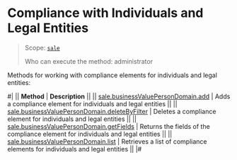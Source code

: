 # Compliance with Individuals and Legal Entities

> Scope: [`sale`](../../scopes/permissions.md)
>
> Who can execute the method: administrator

Methods for working with compliance elements for individuals and legal entities:

#|
|| **Method** | **Description** ||
|| [sale.businessValuePersonDomain.add](./sale-business-value-person-domain-add.md) | Adds a compliance element for individuals and legal entities ||
|| [sale.businessValuePersonDomain.deleteByFilter](./sale-business-value-person-domain-delete-by-filter.md) | Deletes a compliance element for individuals and legal entities ||
|| [sale.businessValuePersonDomain.getFields](./sale-business-value-person-domain-get-fields.md) | Returns the fields of the compliance element for individuals and legal entities ||
|| [sale.businessValuePersonDomain.list](./sale-business-value-person-domain-list.md) | Retrieves a list of compliance elements for individuals and legal entities ||
|#